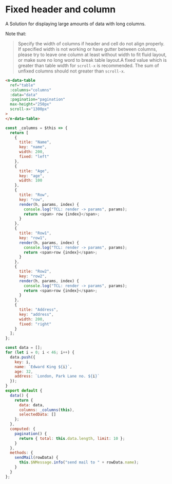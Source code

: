 # Fixed header and column

A Solution for displaying large amounts of data with long columns.

Note that:

> Specify the width of columns if header and cell do not align properly. If specified width is not working or have gutter between columns, please try to leave one column at least without width to fit fluid layout, or make sure no long word to break table layout.A fixed value which is greater than table width for `scroll-x` is recommended. The sum of unfixed columns should not greater than `scroll-x`.

```html
<n-data-table
  ref="table"
  :columns="columns"
  :data="data"
  :pagination="pagination"
  max-height="250px"
  scroll-x="1300px"
>
</n-data-table>
```

```js
const _columns = $this => {
  return [
    {
      title: "Name",
      key: "name",
      width: 200,
      fixed: "left"
    },
    {
      title: "Age",
      key: "age",
      width: 100
    },
    {
      title: "Row",
      key: "row",
      render(h, params, index) {
        console.log("TCL: render -> params", params);
        return <span> row {index}</span>;
      }
    },
    {
      title: "Row1",
      key: "row1",
      render(h, params, index) {
        console.log("TCL: render -> params", params);
        return <span>row {index}</span>;
      }
    },
    {
      title: "Row2",
      key: "row2",
      render(h, params, index) {
        console.log("TCL: render -> params", params);
        return <span>row {index}</span>;
      }
    },
    {
      title: "Address",
      key: "address",
      width: 200,
      fixed: "right"
    }
  ];
};

const data = [];
for (let i = 0; i < 46; i++) {
  data.push({
    key: i,
    name: `Edward King ${i}`,
    age: 32,
    address: `London, Park Lane no. ${i}`
  });
}
export default {
  data() {
    return {
      data: data,
      columns: _columns(this),
      selectedData: []
    };
  },
  computed: {
    pagination() {
      return { total: this.data.length, limit: 10 };
    }
  },
  methods: {
    sendMail(rowData) {
      this.$NMessage.info("send mail to " + rowData.name);
    }
  }
};
```
